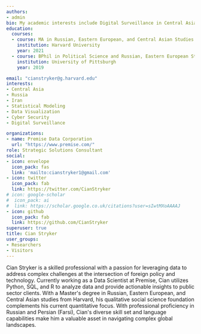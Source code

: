```yaml
---
authors:
- admin
bio: My academic interests include Digital Surveillance in Central Asia, 'Belt and Road Initiative', and Minority Integration in the Post-Soviet World.
education:
  courses:
  - course: MA in Russian, Eastern European, and Central Asian Studies
    institution: Harvard University
    year: 2021
  - course: BPhil in Political Science and Russian, Eastern European Studies
    institution: University of Pittsburgh
    year: 2019

email: "cianstryker@g.harvard.edu"
interests:
- Central Asia
- Russia
- Iran
- Statistical Modeling
- Data Visualization
- Cyber Security 
- Digital Surveillance

organizations:
- name: Premise Data Corporation
  url: "https://www.premise.com/"
role: Strategic Solutions Consultant
social:
- icon: envelope
  icon_pack: fas
  link: 'mailto:cianstryker1@gmail.com'
- icon: twitter
  icon_pack: fab
  link: https://twitter.com/CianStryker
# icon: google-scholar
#  icon_pack: ai
#  link: https://scholar.google.co.uk/citations?user=sIwtMXoAAAAJ
- icon: github
  icon_pack: fab
  link: https://github.com/CianStryker
superuser: true
title: Cian Stryker
user_groups:
- Researchers
- Visitors
---
```


Cian Stryker is a skilled professional with a passion for leveraging data to address complex challenges at the intersection of foreign policy and technology. Currently working as a Data Scientist at Premise, Cian utilizes Python, SQL, and R to analyze data and provide actionable insights to public sector clients. With a Master's degree in Russian, Eastern European, and Central Asian studies from Harvard, his qualitative social science foundation complements his current quantitative focus. With professional proficiency in Russian and Persian (Farsi), Cian's diverse skill set and language capabilities make him a valuable asset in navigating complex global landscapes.



